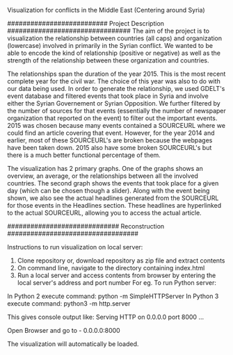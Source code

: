 Visualization for conflicts in the Middle East (Centering around Syria) 

########################## Project Description ################################
The aim of the project is to visualization the relationship between countries
(all caps) and organization (lowercase) involved in primarily in the Syrian conflict.
We wanted to be able to encode the kind of relationship (positive or negative)
as well as the strength of the relationship between these organization and countries.

The relationships span the duration of the year 2015. This is the most recent
complete year for the civil war. The choice of this year was also to do with our
data being used. In order to generate the relationship, we used GDELT's event
database and filtered events that took place in Syria and involve either the
Syrian Governement or Syrian Opposition. We further filtered by the number of
sources for that events (essentially the number of newspaper organization that
reported on the event) to filter out the important events. 2015 was chosen
because many events contained a SOURCEURL where we could find an article covering
that event. However, for the year 2014 and earlier, most of these SOURCEURL's are
broken because the webpages have been taken down. 2015 also have some broken
SOURCEURL's but there is a much better functional percentage of them.

The visualization has 2 primary graphs. One of the graphs shows an overview, an
average, or the relationships between all the involved countries. The second graph
shows the events that took place for a given day (which can be chosen though a slider).
Along with the event being shown, we also see the actual headlines generated from the
SOURCEURL for those events in the Headlines section. These headlines are hyperlinked
to the actual SOURCEURL, allowing you to access the actual article.


############################# Reconstruction ##################################

Instructions to run visualization on local server:
1) Clone repository or, download repository as zip file and extract contents
2) On command line, navigate to the directory containing index.html
3) Run a local server and access contents from browser by entering the local server's address and port number
For eg.
To run Python server:

In Python 2 execute command:
	python -m SimpleHTTPServer
In Python 3 execute command:
	python3 -m http.server

This gives console output like:
	Serving HTTP on 0.0.0.0 port 8000 ...

Open Browser and go to - 0.0.0.0:8000

The visualization will automatically be loaded.